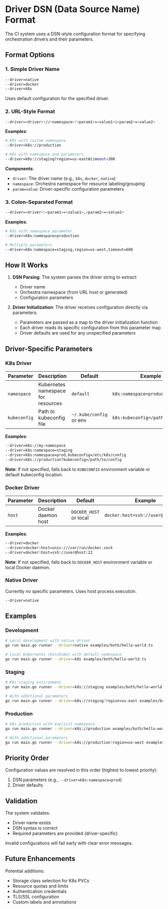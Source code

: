 # Driver DSN (Data Source Name) Format

The CI system uses a DSN-style configuration format for specifying orchestration
drivers and their parameters.

## Format Options

### 1. Simple Driver Name

```bash
--driver=native
--driver=docker
--driver=k8s
```

Uses default configuration for the specified driver.

### 2. URL-Style Format

```bash
--driver=<driver>://<namespace>?<param1>=<value1>&<param2>=<value2>
```

**Examples**:

```bash
# K8s with custom namespace
--driver=k8s://production

# K8s with namespace and parameters
--driver=k8s://staging?region=us-east&timeout=300
```

**Components**:

- `driver`: The driver name (e.g., `k8s`, `docker`, `native`)
- `namespace`: Orchestra namespace for resource labeling/grouping
- `param=value`: Driver-specific configuration parameters

### 3. Colon-Separated Format

```bash
--driver=<driver>:<param1>=<value1>,<param2>=<value2>
```

**Examples**:

```bash
# K8s with namespace parameter
--driver=k8s:namespace=production

# Multiple parameters
--driver=k8s:namespace=staging,region=us-west,timeout=600
```

## How It Works

1. **DSN Parsing**: The system parses the driver string to extract:
   - Driver name
   - Orchestra namespace (from URL host or generated)
   - Configuration parameters

2. **Driver Initialization**: The driver receives configuration directly via
   parameters:
   - Parameters are passed as a map to the driver initialization function
   - Each driver reads its specific configuration from this parameter map
   - Driver defaults are used for any unspecified parameters

## Driver-Specific Parameters

### K8s Driver

| Parameter    | Description                        | Default                 | Example                          |
| ------------ | ---------------------------------- | ----------------------- | -------------------------------- |
| `namespace`  | Kubernetes namespace for resources | `default`               | `k8s:namespace=production`       |
| `kubeconfig` | Path to kubeconfig file            | `~/.kube/config` or env | `k8s:kubeconfig=/path/to/config` |

**Examples**:

```bash
--driver=k8s://my-namespace
--driver=k8s:namespace=staging
--driver=k8s:namespace=prod,kubeconfig=/etc/k8s/config
--driver=k8s://production?kubeconfig=/path/to/config
```

**Note**: If not specified, falls back to `KUBECONFIG` environment variable or
default kubeconfig location.

### Docker Driver

| Parameter | Description        | Default                | Example                            |
| --------- | ------------------ | ---------------------- | ---------------------------------- |
| `host`    | Docker daemon host | `DOCKER_HOST` or local | `docker:host=ssh://user@remote:22` |

**Examples**:

```bash
--driver=docker
--driver=docker:host=unix:///var/run/docker.sock
--driver=docker:host=ssh://user@host:22
```

**Note**: If not specified, falls back to `DOCKER_HOST` environment variable or
local Docker daemon.

### Native Driver

Currently no specific parameters. Uses host process execution.

```bash
--driver=native
```

## Examples

### Development

```bash
# Local development with native driver
go run main.go runner --driver=native examples/both/hello-world.ts

# Local Kubernetes (minikube) with default namespace
go run main.go runner --driver=k8s examples/both/hello-world.ts
```

### Staging

```bash
# K8s staging environment
go run main.go runner --driver=k8s://staging examples/both/hello-world.ts

# With additional parameters
go run main.go runner --driver=k8s://staging?region=us-east examples/both/hello-world.ts
```

### Production

```bash
# K8s production with explicit namespace
go run main.go runner --driver=k8s://production examples/both/hello-world.ts

# With additional parameters
go run main.go runner --driver=k8s://production?region=us-west examples/both/hello-world.ts
```

## Priority Order

Configuration values are resolved in this order (highest to lowest priority):

1. DSN parameters (e.g., `--driver=k8s:namespace=prod`)
2. Driver defaults

## Validation

The system validates:

- Driver name exists
- DSN syntax is correct
- Required parameters are provided (driver-specific)

Invalid configurations will fail early with clear error messages.

## Future Enhancements

Potential additions:

- Storage class selection for K8s PVCs
- Resource quotas and limits
- Authentication credentials
- TLS/SSL configuration
- Custom labels and annotations
